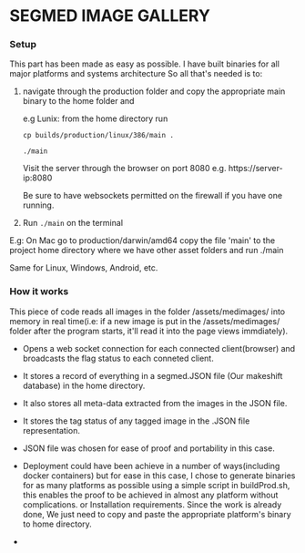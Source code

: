 # SEGMED IMAGE GALLERY


### Setup

This part has been made as easy as possible.
I have built binaries for all major platforms and systems architecture
So all that's needed is to: 

1. navigate through the production folder and copy the appropriate main binary to the home folder and 

    e.g Lunix: from the home directory run 

    ```cp builds/production/linux/386/main .```
    
    ```./main```

    Visit the server through the browser on port 8080
    e.g. https://server-ip:8080

    Be sure to have websockets permitted on the firewall if you have one running.

2. Run ```./main``` on the terminal

E.g: On Mac go to production/darwin/amd64 copy the file 'main' to the project home directory where we have other asset folders and run ./main

Same for Linux, Windows, Android, etc.


### How it works

This piece of code reads all images in the folder /assets/medimages/ into memory in real time(i.e: if a new image is put in the /assets/medimages/ folder after the program starts, it'll read it into the page views immdiately).

- Opens a web socket connection for each connected client(browser) and broadcasts the flag status to each conneted client.

- It stores a record of everything in a segmed.JSON file (Our makeshift database) in the home directory.
- It also stores all meta-data extracted from the images in the JSON file.
- It stores the tag status of any tagged image in the .JSON file representation.

- JSON file was chosen for ease of proof and portability in this case.

- Deployment could have been achieve in a number of ways(including docker containers) but for ease in this case, I chose to generate binaries for as many platforms as possible using a simple script in buildProd.sh, this enables the proof to be achieved in almost any platform without complications. or Installation requirements. 
Since the work is already done, We just need to copy and paste the appropriate platform's binary to home directory.

- 


